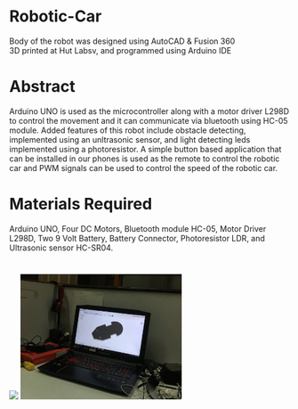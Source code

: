 # Robotic-Car
Body of the robot was designed using AutoCAD & Fusion 360<br/>
3D printed at Hut Labsv, and programmed using Arduino IDE<br/>
# Abstract
Arduino UNO is used as the microcontroller along with a motor driver L298D to control the movement and it can communicate via bluetooth using HC-05 module. 
Added features of this robot include obstacle detecting, implemented using an unltrasonic sensor, and light detecting leds implemented using a photoresistor. A simple button based application that can be installed in our phones is used as the remote to control the robotic car and PWM signals can be used to control the speed of the robotic car.
# Materials Required
 Arduino UNO,
 Four DC Motors,
 Bluetooth module HC-05,
 Motor Driver L298D,
 Two 9 Volt Battery,
 Battery Connector,
 Photoresistor LDR, and
 Ultrasonic sensor HC-SR04.
#
<img src = final%20image.jpeg width = 300> <img src = img.JPG width = 290> <br/>


